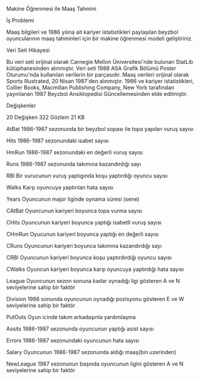 Makine Öğrenmesi ile Maaş Tahmini

İş Problemi

Maaş bilgileri ve 1986 yılına ait kariyer istatistikleri paylaşılan beyzbol
oyuncularının maaş tahminleri için bir makine öğrenmesi modeli geliştiriniz.

Veri Seti Hikayesi


Bu veri seti orijinal olarak Carnegie Mellon Üniversitesi'nde bulunan StatLib kütüphanesinden alınmıştır.
Veri seti 1988 ASA Grafik Bölümü Poster Oturumu'nda kullanılan verilerin bir parçasıdır. 
Maaş verileri orijinal olarak Sports Illustrated, 20 Nisan 1987'den alınmıştır. 1986 ve kariyer istatistikleri, 
Collier Books, Macmillan Publishing Company,
New York tarafından yayınlanan 1987 Beyzbol Ansiklopedisi Güncellemesinden elde edilmiştir.
 


Değişkenler

20 Değişken 322 Gözlem 21 KB

AtBat     1986-1987 sezonunda bir beyzbol sopası ile topa yapılan vuruş sayısı

Hits      1986-1987 sezonundaki isabet sayısı

HmRun     1986-1987 sezonundaki en değerli vuruş sayısı

Runs      1986-1987 sezonunda takımına kazandırdığı sayı

RBI       Bir vurucunun vuruş yaptıgında koşu yaptırdığı oyuncu sayısı

Walks     Karşı oyuncuya yaptırılan hata sayısı

Years     Oyuncunun major liginde oynama süresi (sene)

CAtBat    Oyuncunun kariyeri boyunca topa vurma sayısı

CHits     Oyuncunun kariyeri boyunca yaptığı isabetli vuruş sayısı

CHmRun    Oyucunun kariyeri boyunca yaptığı en değerli sayısı

CRuns     Oyuncunun kariyeri boyunca takımına kazandırdığı sayı

CRBI      Oyuncunun kariyeri boyunca koşu yaptırdırdığı oyuncu sayısı

CWalks    Oyuncun kariyeri boyunca karşı oyuncuya yaptırdığı hata sayısı

League    Oyuncunun sezon sonuna kadar oynadığı ligi gösteren A ve N seviyelerine sahip bir faktör

Division  1986 sonunda oyuncunun oynadığı pozisyonu gösteren E ve W seviyelerine sahip bir faktör

PutOuts   Oyun icinde takım arkadaşınla yardımlaşma

Assits    1986-1987 sezonunda oyuncunun yaptığı asist sayısı

Errors    1986-1987 sezonundaki oyuncunun hata sayısı

Salary    Oyuncunun 1986-1987 sezonunda aldığı maaş(bin uzerinden)

NewLeague 1987 sezonunun başında oyuncunun ligini gösteren A ve N seviyelerine sahip bir faktör

